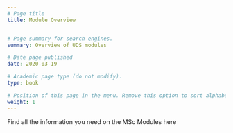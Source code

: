 ```yaml
---
# Page title
title: Module Overview


# Page summary for search engines.
summary: Overview of UDS modules

# Date page published
date: 2020-03-19

# Academic page type (do not modify).
type: book

# Position of this page in the menu. Remove this option to sort alphabetically.
weight: 1
---
```


Find all the information you need on the MSc Modules here



<style>
 prefooter {
   display: none;
 }
</style>
